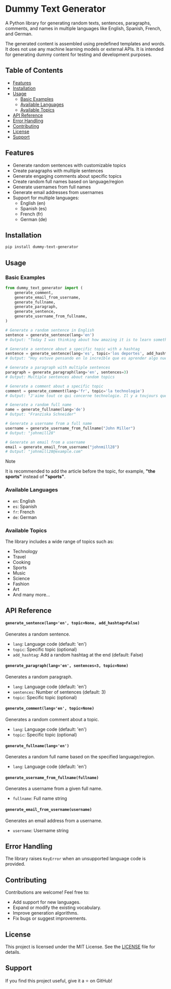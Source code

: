 <!-- omit in toc -->
# Dummy Text Generator

A Python library for generating random texts, sentences, paragraphs, comments,
and names in multiple languages like English, Spanish, French, and German.

The generated content is assembled using predefined templates and words. It does
not use any machine learning models or external APIs. It is intended for
generating dummy content for testing and development purposes.

<!-- omit in toc -->
## Table of Contents
- [Features](#features)
- [Installation](#installation)
- [Usage](#usage)
    - [Basic Examples](#basic-examples)
    - [Available Languages](#available-languages)
    - [Available Topics](#available-topics)
- [API Reference](#api-reference)
- [Error Handling](#error-handling)
- [Contributing](#contributing)
- [License](#license)
- [Support](#support)

## Features

- Generate random sentences with customizable topics
- Create paragraphs with multiple sentences
- Generate engaging comments about specific topics
- Create random full names based on language/region
- Generate usernames from full names
- Generate email addresses from usernames
- Support for multiple languages:
  - English (en)
  - Spanish (es)
  - French (fr)
  - German (de)

## Installation

```bash
pip install dummy-text-generator
```

## Usage

### Basic Examples

```python
from dummy_text_generator import (
    generate_comment,
    generate_email_from_username,
    generate_fullname,
    generate_paragraph,
    generate_sentence,
    generate_username_from_fullname,
)

# Generate a random sentence in English
sentence = generate_sentence(lang='en')
# Output: "Today I was thinking about how amazing it is to learn something new about technology and discovered something surprising."

# Generate a sentence about a specific topic with a hashtag
sentence = generate_sentence(lang='es', topic='los deportes', add_hashtag=True)
# Output: "Hoy estuve pensando en lo increíble que es aprender algo nuevo sobre deportes y descubrí algo sorprendente. #Increible"

# Generate a paragraph with multiple sentences
paragraph = generate_paragraph(lang='en', sentences=3)
# Output: Multiple sentences about random topics

# Generate a comment about a specific topic
comment = generate_comment(lang='fr', topic='la technologie')
# Output: "J'aime tout ce qui concerne technologie. Il y a toujours quelque chose nouveau à découvrir !"

# Generate a random full name
name = generate_fullname(lang='de')
# Output: "Franziska Schneider"

# Generate a username from a full name
username = generate_username_from_fullname("John Miller")
# Output: "johnmill28"

# Generate an email from a username
email = generate_email_from_username("johnmill28")
# Output: "johnmill28@example.com"
```

> [!NOTE]
> It is recommended to add the article before the topic,
> for example, **"the sports"** instead of **"sports"**.

### Available Languages

- `en`: English
- `es`: Spanish
- `fr`: French
- `de`: German

### Available Topics

The library includes a wide range of topics such as:
- Technology
- Travel
- Cooking
- Sports
- Music
- Science
- Fashion
- Art
- And many more...

## API Reference

<!-- omit in toc -->
#### `generate_sentence(lang='en', topic=None, add_hashtag=False)`
Generates a random sentence.
- `lang`: Language code (default: 'en')
- `topic`: Specific topic (optional)
- `add_hashtag`: Add a random hashtag at the end (default: False)

<!-- omit in toc -->
#### `generate_paragraph(lang='en', sentences=3, topic=None)`
Generates a random paragraph.
- `lang`: Language code (default: 'en')
- `sentences`: Number of sentences (default: 3)
- `topic`: Specific topic (optional)

<!-- omit in toc -->
#### `generate_comment(lang='en', topic=None)`
Generates a random comment about a topic.
- `lang`: Language code (default: 'en')
- `topic`: Specific topic (optional)

<!-- omit in toc -->
#### `generate_fullname(lang='en')`
Generates a random full name based on the specified language/region.
- `lang`: Language code (default: 'en')

<!-- omit in toc -->
#### `generate_username_from_fullname(fullname)`
Generates a username from a given full name.
- `fullname`: Full name string

<!-- omit in toc -->
#### `generate_email_from_username(username)`
Generates an email address from a username.
- `username`: Username string

## Error Handling

The library raises `KeyError` when an unsupported language code is provided.

## Contributing

Contributions are welcome! Feel free to:
- Add support for new languages.
- Expand or modify the existing vocabulary.
- Improve generation algorithms.
- Fix bugs or suggest improvements.

## License

This project is licensed under the MIT License. See the [LICENSE](LICENSE)
file for details.

## Support

If you find this project useful, give it a ⭐ on GitHub!
